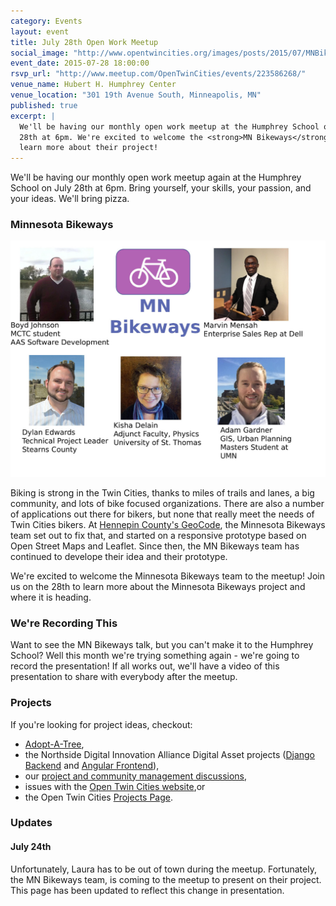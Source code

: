 ```yaml
---
category: Events
layout: event
title: July 28th Open Work Meetup
social_image: "http://www.opentwincities.org/images/posts/2015/07/MNBikeways.jpg"
event_date: 2015-07-28 18:00:00
rsvp_url: "http://www.meetup.com/OpenTwinCities/events/223586268/"
venue_name: Hubert H. Humphrey Center 
venue_location: "301 19th Avenue South, Minneapolis, MN"
published: true 
excerpt: |
  We'll be having our monthly open work meetup at the Humphrey School on July 
  28th at 6pm. We're excited to welcome the <strong>MN Bikeways</strong> team and
  learn more about their project!
---
```


We'll be having our monthly open work meetup again at the Humphrey School on
July 28th at 6pm. Bring yourself, your skills, your passion, and your ideas.
We'll bring pizza.

### Minnesota Bikeways

![Minnesota Bikeways Team](/images/posts/2015/07/MNBikeways.jpg)

Biking is strong in the Twin Cities, thanks to miles of trails and lanes, a big 
community, and lots of bike focused organizations. There are also a number of 
applications out there for bikers, but none that really meet the needs of Twin 
Cities bikers. At [Hennepin County's GeoCode](/2015/02/22/geocode-projects/#minnesota_bike_ways), 
the Minnesota Bikeways team set out to fix that, and started on a responsive 
prototype based on Open Street Maps and Leaflet. Since then, the MN Bikeways 
team has continued to develope their idea and their prototype. 

We're excited to welcome the Minnesota Bikeways team to the meetup! Join us on 
the 28th to learn more about the Minnesota Bikeways project and where it 
is heading.

### We're Recording This

Want to see the MN Bikeways talk, but you can't make it to the Humphrey School? 
Well this month we're trying something again - we're going to record the 
presentation! If all works out, we'll have a video of this presentation to 
share with everybody after the meetup.

### Projects

If you're looking for project ideas, checkout: 

- [Adopt-A-Tree](https://github.com/ballPointPenguin/adopt-a-tree),
- the Northside Digital Innovation Alliance Digital Asset projects 
  ([Django Backend](https://github.com/OpenTwinCities/ndia-django) and 
  [Angular Frontend](https://github.com/OpenTwinCities/ndia-angular)),
- our [project and community management discussions](http://bit.ly/manageOTC),
- issues with the [Open Twin Cities website](https://github.com/OpenTwinCities/opentwincities.github.com),or 
- the Open Twin Cities [Projects Page](/projects).

### Updates

#### July 24th

Unfortunately, Laura has to be out of town during the meetup. Fortunately, the
MN Bikeways team, is coming to the meetup to present on their project. This
page has been updated to reflect this change in presentation.
